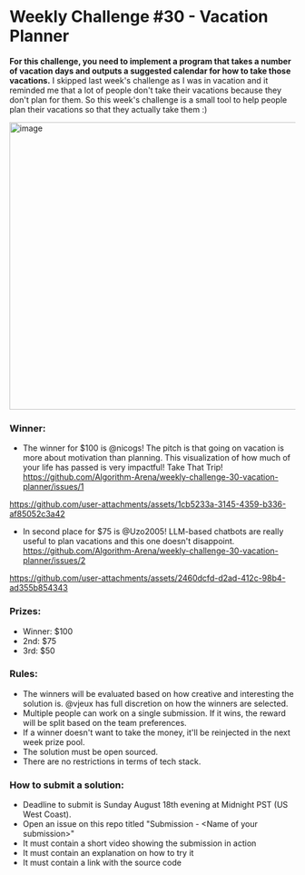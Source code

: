 # Weekly Challenge #30 - Vacation Planner

**For this challenge, you need to implement a program that takes a number of vacation days and outputs a suggested calendar for how to take those vacations.** I skipped last week's challenge as I was in vacation and it reminded me that a lot of people don't take their vacations because they don't plan for them. So this week's challenge is a small tool to help people plan their vacations so that they actually take them :)

<img width="506" alt="image" src="https://github.com/user-attachments/assets/3696c495-a773-4666-b91a-2d28a60d3102">

### Winner:

* The winner for $100 is @nicogs! The pitch is that going on vacation is more about motivation than planning. This visualization of how much of your life has passed is very impactful! Take That Trip!
https://github.com/Algorithm-Arena/weekly-challenge-30-vacation-planner/issues/1


https://github.com/user-attachments/assets/1cb5233a-3145-4359-b336-af85052c3a42


* In second place for $75 is @Uzo2005! LLM-based chatbots are really useful to plan vacations and this one doesn't disappoint. https://github.com/Algorithm-Arena/weekly-challenge-30-vacation-planner/issues/2


https://github.com/user-attachments/assets/2460dcfd-d2ad-412c-98b4-ad355b854343


### Prizes:
* Winner: $100
* 2nd: $75
* 3rd: $50

### Rules:
* The winners will be evaluated based on how creative and interesting the solution is. @vjeux has full discretion on how the winners are selected.
* Multiple people can work on a single submission. If it wins, the reward will be split based on the team preferences.
* If a winner doesn't want to take the money, it'll be reinjected in the next week prize pool.
* The solution must be open sourced.
* There are no restrictions in terms of tech stack.

### How to submit a solution:
* Deadline to submit is Sunday August 18th evening at Midnight PST (US West Coast).
* Open an issue on this repo titled "Submission - &lt;Name of your submission&gt;"
* It must contain a short video showing the submission in action
* It must contain an explanation on how to try it
* It must contain a link with the source code
